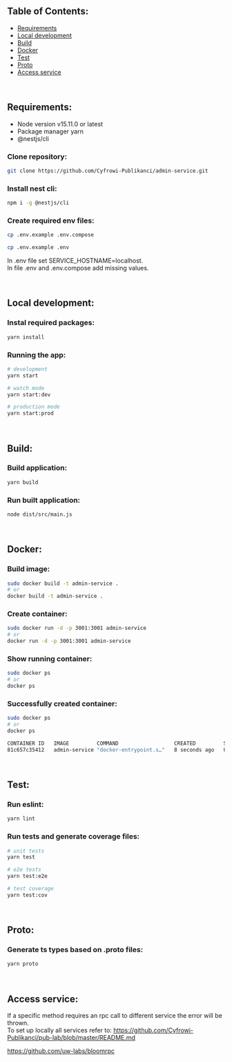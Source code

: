 ## Table of Contents:
* [Requirements](https://github.com/Cyfrowi-Publikanci/admin-service#requirements)
* [Local development](https://github.com/Cyfrowi-Publikanci/admin-service#local-development)
* [Build](https://github.com/Cyfrowi-Publikanci/admin-service#build)
* [Docker](https://github.com/Cyfrowi-Publikanci/admin-service#docker)
* [Test](https://github.com/Cyfrowi-Publikanci/admin-service#test)
* [Proto](https://github.com/Cyfrowi-Publikanci/admin-service#proto)
* [Access service](https://github.com/Cyfrowi-Publikanci/admin-service#access-service)

<br/>

## Requirements:
* Node version v15.11.0 or latest
* Package manager yarn
* @nestjs/cli

### Clone repository:

```bash
git clone https://github.com/Cyfrowi-Publikanci/admin-service.git
```

### Install nest cli:

```bash
npm i -g @nestjs/cli
```

### Create required env files:

```bash
cp .env.example .env.compose
```

```bash
cp .env.example .env
```

In .env file set SERVICE_HOSTNAME=localhost.<br/>
In file .env and .env.compose add missing values.

<br/>

## Local development:

### Instal required packages:

```bash
yarn install
```

### Running the app:

```bash
# development
yarn start

# watch mode
yarn start:dev

# production mode
yarn start:prod
```

<br/>

## Build:

### Build application:

```bash
yarn build
```

### Run built application:

```bash
node dist/src/main.js
```

<br/>

## Docker:

### Build image:

```bash
sudo docker build -t admin-service .
# or
docker build -t admin-service .
```

### Create container:

```bash
sudo docker run -d -p 3001:3001 admin-service
# or
docker run -d -p 3001:3001 admin-service
```

### Show running container:

```bash
sudo docker ps
# or
docker ps
```

### Successfully created container:

```bash
sudo docker ps
# or
docker ps
```

```bash
CONTAINER ID   IMAGE         COMMAND                  CREATED         STATUS         PORTS                    NAMES
81c657c35412   admin-service "docker-entrypoint.s…"   8 seconds ago   Up 7 seconds   0.0.0.0:3001->3001/tcp   gifted_gates
```

<br/>

## Test:

### Run eslint:

```bash
yarn lint
```

### Run tests and generate coverage files:

```bash
# unit tests
yarn test

# e2e tests
yarn test:e2e

# test coverage
yarn test:cov
```

<br/>

## Proto:

### Generate ts types based on .proto files:

```bash
yarn proto
```

<br/>

## Access service:

If a specific method requires an rpc call to different service the error will be thrown.<br/>
To set up locally all services  refer to: https://github.com/Cyfrowi-Publikanci/pub-lab/blob/master/README.md

https://github.com/uw-labs/bloomrpc
